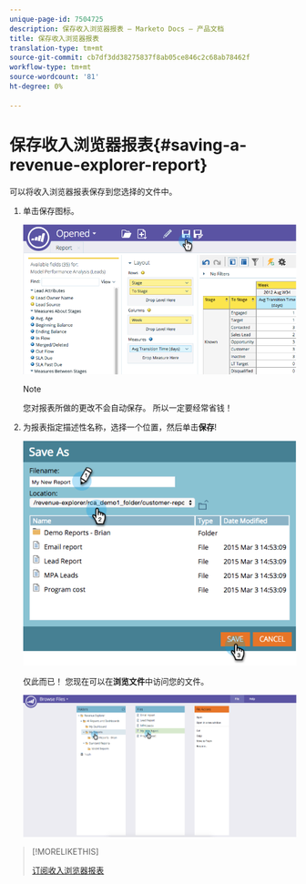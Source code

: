 ```yaml
---
unique-page-id: 7504725
description: 保存收入浏览器报表 — Marketo Docs — 产品文档
title: 保存收入浏览器报表
translation-type: tm+mt
source-git-commit: cb7df3dd38275837f8ab05ce846c2c68ab78462f
workflow-type: tm+mt
source-wordcount: '81'
ht-degree: 0%

---
```



# 保存收入浏览器报表{#saving-a-revenue-explorer-report}

可以将收入浏览器报表保存到您选择的文件中。

1. 单击保存图标。

   ![](assets/image2015-3-25-17-3a8-3a49.png)

   >[!NOTE]
   >
   >您对报表所做的更改不会自动保存。 所以一定要经常省钱！

1. 为报表指定描述性名称，选择一个位置，然后单击&#x200B;**保存**!

   ![](assets/image2015-3-26-13-3a30-3a33.png)

   仅此而已！ 您现在可以在&#x200B;**浏览文件**&#x200B;中访问您的文件。

   ![](assets/image2015-3-27-11-3a32-3a51.png)

>[!MORELIKETHIS]
>
>[订阅收入浏览器报表](/help/marketo/product-docs/reporting/revenue-cycle-analytics/revenue-explorer/subscribe-to-a-revenue-explorer-report.md)
